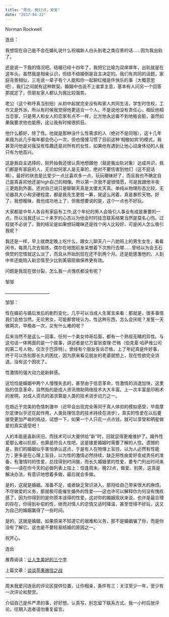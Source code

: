 ```yaml
---
title: "周日，晚22点，爱爱"
date: "2017-04-22"
---
```


Norman Rockwell

连岳：

我想现在自己是不会在婚礼说什么祝福新人白头到老之类应景的话……因为我出轨了。

还是说一下我的情况吧。结婚已经十四年了，我把它比喻为双痒痒年，出轨就是在这年头。虽然我是相亲认识，但结不结婚倒是自主决定的。我们有共同的话题，家庭背景相似，三毛说一辈子有个人能和你一起聊红楼是件快乐的事（大概意思吧），我们之间就有这种默契。婚姻中也说不上谁拿主意，基本有人问另一个回答那就定了，但朋友家人都认为我比较强势。

老公（这个称呼真当别扭）从初中起就完全没有和家人共同生活，学生时住校，工作又是外派，所以有时候我觉得他更适合一个人。不是说他没有责任心，相反他相当恋家，只是男人和女人的恋家有点不一样，比方他永远看不到地板会脏，虽然如果我要求他也能擦，这让我有时候很抓狂。

他什么都好，除了性。他就是那种没什么性需求的人（绝对不是同哦），这十几年来我为此几乎每年都会伤心一次，但也慢慢习惯了目前这种‘相敬如宾’的模式，我甚至问他是对我没有性趣还是对所有的女性，如果他有遇到让他心动身体动的人我只有为他高兴。

这是我自主选择的，刚开始我还很认真地想跟他（就是我出轨对象）达成共识，我们都是有家庭的人，无论如何家人是无辜的，绝对不要伤害到他们（这不屁话嘛），最好的状态是比爱少一点比喜欢多一点，玩玩暧昧好了，而且我也不确定自己是真喜欢他还是high自己的相像。所以第一次我不是很情愿，可是我跟他半夜三更跑到外面，还对自己说只是聊聊天真是太傻太天真。单纯从物理形态比较，无论器具大小和坚硬程度，都是我先生更胜一筹，就这么闲着，真是暴殄天物。好了，我想暧昧，我也成功地上了，但我想要说的是，这个一点也不好玩。

大家都是中年人各自有家庭有工作,这个年纪的男人会吸引人事业有成是重要的一点，所以当我还以二十来岁的心态以为他会时时挂念联系结果当然是莫名心伤。过程就不必说了，我的结论是如果想玩暧昧还是找个闲人比较好，可是闲人怎么吸引我呢？

我还是一样，早上就商定晚上吃什么，跟女儿聊天八一八她班上的男生女生，看看闲书，每周几次去锻炼，偶尔在地图前发呆想着下次旅行去哪……曾经以为会玉石俱焚的恋情就这么淡了，而且从开始到现在还不到两个月。还是挺感激他的，人到中年还能陷入新恋情至少比到美容院做保养更有效。

问题是我现在很分裂，怎么我一点愧疚都没有呢？

邹邹

\_\_\_\_\_\_\_\_\_\_\_\_\_\_\_\_\_\_\_\_\_\_

邹邹：

性在婚前与婚后发后的剧烈变化，几乎可以当成人生寓言来看：那就是，很多事情我们会想当然。无论男女，可能都曾经认为，性这种东西，怎么会厌呢？发誓一天做两次，早晚各一次，又有什么难的呢？

后来当然不是这么一回事，任何一个美女帅哥后面，都有一个熟视无睹的异性。与这句话一体两面的是一个故事，讲述者是亿万富翁查理·芒格（伯克夏·哈萨维公司的第二号人物，仅次于巴菲特）。曾经有个朋友告诉芒格，上了年纪真是件好事，终于可以告别那长久的困扰，因为原来看见朋友的老婆就想上，现在性欲完全消退，没有这个困扰了。

性激情的强大动力是新鲜感。

这恰恰是婚姻中两个人慢慢失去的，甚至由于信息革命，性激情的消退加快，这里指的信息革命，自然指的是成人资讯借助网络技术大大丰富。上一次丰富是印刷术的发明，对成人资讯的渴求算是人类的技术进步动力之一。

在趋近于完美的色情刺激中（迟早会出现完全等同于真人体验的模拟感受，毕竟摩尔定律似乎还在起作用，人类处理信息的技术持续在进步），真实的性爱在以后要接受更加严峻的挑战，试想一下，如果一个人只花一点点钱，就可以享受和明星做爱的真实感受吧！

人的本能是喜新厌旧，而技术可以大量供给“新”时，旧就显得更难维护了。婚外性爱那么难以抗拒，也算是符合人性吧，这是接爱婚姻时需要了解的人性。遗憾的是，我们的婚姻似乎害怕承认这点，于是有人在物理上盲目，以为人必然有性能力；更多是在心理上盲目，以为性的激情必然持续，缺乏把性由爱好变成责任的准备，有激情时的性爱，总找得到时间做，而长久婚姻里的性爱，要专门列出时间来做——请在你今天的必做列表上加上：恰逢周末，晚22点，做爱。别笑，这真是解决办法，有意识地想着多做，最后就会多做。

是的，这就是婚姻。准备不足，或者缺乏常识进入，那将给自己带来很大的麻烦。不尽做爱的义务，那就极可能催生婚外的性爱——这也许可以解释你为何没有愧疚感了，因为你得到的是你原本该得的性爱。这对你的婚姻现状来说，也许是最合理的存在，你得到补偿的性，继而对情人的恋情又适时降温，甚至觉得不好玩，这又为自己的婚姻赢得了一些时间。

是的，这就是婚姻，如果原来不知道它的艰难和义务，那不是婚姻骗了你，而是你没有了解它。这也是不要轻易结婚的原因之一。

祝开心。

连岳

推荐阅读：[让人生美好的三个字](http://mp.weixin.qq.com/s?__biz=MjM5NDU0Mjk2MQ==&mid=2651622955&idx=1&sn=db319f8b56f78c8b561cd3355af9bc28&chksm=bd7e0a358a0983239fe3b54a80e7457033072b637c70db582ddb6fa823e63b18a2f39f41e6ab&scene=21#wechat_redirect)

上篇文章：[谈谈苹果微信之战](http://mp.weixin.qq.com/s?__biz=MjM5NDU0Mjk2MQ==&mid=2651622975&idx=1&sn=a0e6d7930324c8b5a4eef6d68d1cbb21&chksm=bd7e0a218a0983375bebc929b53ca0538b4f02df5b7bfafebd18dcd6ce512da0bb5517758045&scene=21#wechat_redirect)

* * *

周末我爱问连岳的评论区提供位置，让你相亲，条件有三：关注至少一年，至少有一次评论和赞赏。

介绍自己是件严肃的事，好好想，认真写，别忘留下联系方式。我一小时后放评论。往期入选者请勿重复留言。
